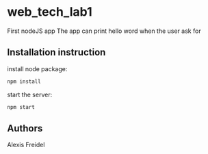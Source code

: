 # web_tech_lab1
First nodeJS app
The app can print hello word when the user ask for
## Installation instruction
install node package:
```bash
npm install
```
start the server:
```bash
npm start
```
## Authors
Alexis Freidel